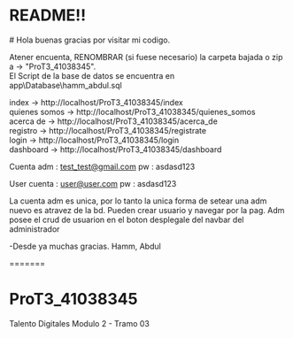 <h1 style='text-aline: center'>README!!</h1>
# Hola buenas gracias por visitar mi codigo.<br>

Atener encuenta, RENOMBRAR (si fuese necesario) la carpeta bajada o zip a -> "ProT3_41038345". <br>
El Script de la base de datos se encuentra en app\Database\hamm_abdul.sql


index -> http://localhost/ProT3_41038345/index<br>
quienes somos -> http://localhost/ProT3_41038345/quienes_somos<br>
acerca de -> http://localhost/ProT3_41038345/acerca_de<br>
registro -> http://localhost/ProT3_41038345/registrate<br>
login -> http://localhost/ProT3_41038345/login <br>
dashboard -> http://localhost/ProT3_41038345/dashboard <br>

Cuenta adm : 
test_test@gmail.com
pw : asdasd123

User cuenta : 
user@user.com
pw : asdasd123


La cuenta adm es unica, por lo tanto la unica forma de setear una adm nuevo es atravez de la bd. 
Pueden crear usuario y navegar por la pag.
Adm posee el crud de usuarion en el boton desplegale del navbar del administrador

-Desde ya muchas gracias. Hamm, Abdul


=======
# ProT3_41038345
Talento Digitales Modulo 2 - Tramo 03
